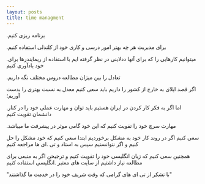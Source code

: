 ```yaml
---
layout: posts
title: time managment
---
```

 .برنامه ریزی کنیم  
 
 .برای مدیریت هر چه بهتر امور درسی و کاری خود از کلندلی استفاده کنیم  

 .میتوانیم کارهایی را که برای آنها ددلاینی  در نظر گرفته ایم با استفاده از ریمایندرها برای خود یادآوری کنیم  

 .تعادل را بین میزان مطالعه دروس مختلف نگه داریم  

اگر قصد اپلای به خارج از کشور را داریم باید سعی کنیم معدل به نسبت بهتری را بدست آوریم؛  

.اما اگر به فکر کار کردن در ایران هستیم باید توان و مهارت عملی خود را در کنار دانشمان تقویت کنیم  

.مهارت سرچ خود را تقویت کنیم که این خود گامی موثر در پیشرفت ما میباشد      
 
 سعی کنیم اگر در روند کار خود به مشکل برخوردیم ابتدا سعی کنیم که خود مشکل را حل کنیم و اگر نتوانستیم سپس به استاد و تی  .ای  ها مراجعه کنیم

 همچنین سعی کنیم که زبان انگلیسی خود را تقویت کنیم و ترجیحن اگر به منبعی برای مطالعه نیاز داشتیم از سایت های معتبر  .انگلیسی استفاده کنیم 

"با تشکر از تی ای های گرامی که وقت شریف خود را در خدمت ما گذاشتند"
